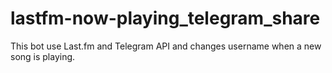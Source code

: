# lastfm-now-playing_telegram_share
This bot use Last.fm and Telegram API and changes username when a new song is playing.
